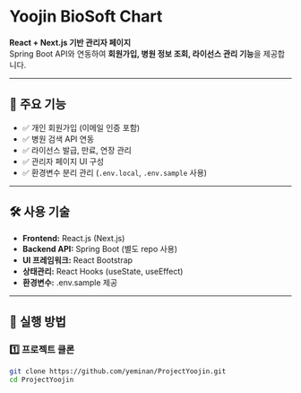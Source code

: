 # Yoojin BioSoft Chart

**React + Next.js 기반 관리자 페이지**  
Spring Boot API와 연동하여 **회원가입, 병원 정보 조회, 라이선스 관리 기능**을 제공합니다.

---

## 📌 주요 기능

- ✅ 개인 회원가입 (이메일 인증 포함)
- ✅ 병원 검색 API 연동
- ✅ 라이선스 발급, 만료, 연장 관리
- ✅ 관리자 페이지 UI 구성
- ✅ 환경변수 분리 관리 (`.env.local`, `.env.sample` 사용)

---

## 🛠 사용 기술

- **Frontend:** React.js (Next.js)
- **Backend API:** Spring Boot (별도 repo 사용)
- **UI 프레임워크:** React Bootstrap
- **상태관리:** React Hooks (useState, useEffect)
- **환경변수:** .env.sample 제공

---

## 🚀 실행 방법

### 1️⃣ 프로젝트 클론

```bash
git clone https://github.com/yeminan/ProjectYoojin.git
cd ProjectYoojin
